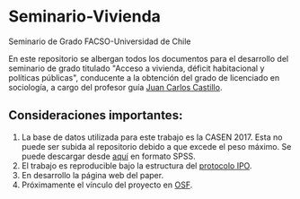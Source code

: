 # Seminario-Vivienda
Seminario de Grado FACSO-Universidad de Chile

En este repositorio se albergan todos los documentos para el desarrollo del seminario de grado titulado "Acceso a vivienda, déficit habitacional y políticas públicas", conducente a la obtención del grado de licenciado en sociología, a cargo del profesor guía [Juan Carlos Castillo](https://juancarloscastillo.github.io/jc-castillo/index.html).

## Consideraciones importantes:
1. La base de datos utilizada para este trabajo es la CASEN 2017. Esta no puede ser subida al repositorio debido a que excede el peso máximo. Se puede descargar desde [aquí](http://observatorio.ministeriodesarrollosocial.gob.cl/casen-multidimensional/casen/docs/casen_2017_spss.rar) en formato SPSS.
2. El trabajo es reproducible bajo la estructura del [protocolo IPO](https://juancarloscastillo.github.io/ipo/).
3. En desarrollo la página web del paper.
4. Próximamente el vínculo del proyecto en [OSF](osf.io). 
